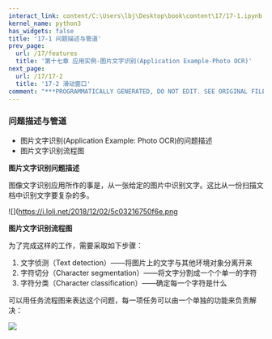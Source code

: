 ```yaml
---
interact_link: content/C:\Users\lbj\Desktop\book\content\17/17-1.ipynb
kernel_name: python3
has_widgets: false
title: '17-1 问题描述与管道'
prev_page:
  url: /17/features
  title: '第十七章 应用实例-图片文字识别(Application Example-Photo OCR)'
next_page:
  url: /17/17-2
  title: '17-2 滑动窗口'
comment: "***PROGRAMMATICALLY GENERATED, DO NOT EDIT. SEE ORIGINAL FILES IN /content***"
---
```


### 问题描述与管道

+ 图片文字识别(Application Example: Photo OCR)的问题描述
+ 图片文字识别流程图 

**图片文字识别问题描述**

图像文字识别应用所作的事是，从一张给定的图片中识别文字。这比从一份扫描文档中识别文字要复杂的多。 

![](https://i.loli.net/2018/12/02/5c03216750f6e.png


**图片文字识别流程图**

为了完成这样的工作，需要采取如下步骤： 
1. 文字侦测（Text detection）——将图片上的文字与其他环境对象分离开来 
2. 字符切分（Character segmentation）——将文字分割成一个个单一的字符 
3. 字符分类（Character classification）——确定每一个字符是什么 

可以用任务流程图来表达这个问题，每一项任务可以由一个单独的功能来负责解决： 

![](https://i.loli.net/2018/12/02/5c0321ba010d5.png)
